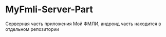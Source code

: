 # MyFmli-Server-Part

Серверная часть приложения Мой ФМЛИ, андроид часть находится в отдельном репозитории
